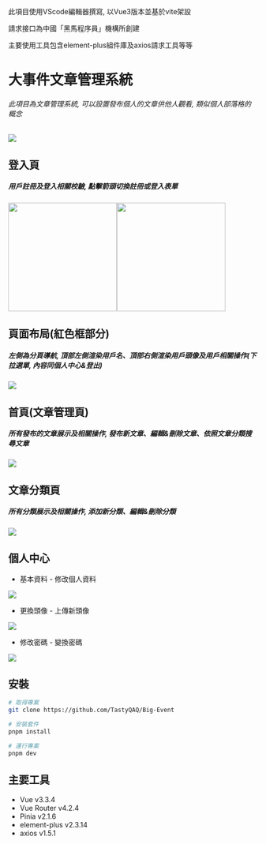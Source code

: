 此項目使用VScode編輯器撰寫, 以Vue3版本並基於vite架設

請求接口為中國「黑馬程序員」機構所創建

主要使用工具包含element-plus組件庫及axios請求工具等等

# 大事件文章管理系統

###### 此項目為文章管理系統, 可以設置發布個人的文章供他人觀看, 類似個人部落格的概念
<img src="https://img.onl/Tgu49v">

## 登入頁

##### 用戶註冊及登入相關校驗, 點擊箭頭切換註冊或登入表單
<img src="https://img.onl/NAGOxJ" height="220px"><img src="https://img.onl/Pdd0gn" height="220px">

## 頁面布局(紅色框部分)

##### 左側為分頁導航, 頂部左側渲染用戶名、頂部右側渲染用戶頭像及用戶相關操作(下拉選單, 內容同個人中心&登出)
<img src="https://img.onl/n4U1pE">

## 首頁(文章管理頁)

##### 所有發布的文章展示及相關操作, 發布新文章、編輯&刪除文章、依照文章分類搜尋文章
<img src="https://img.onl/05r4Av">

## 文章分類頁

##### 所有分類展示及相關操作, 添加新分類、編輯&刪除分類
<img src="https://img.onl/1as9yi">

## 個人中心

* 基本資料 - 修改個人資料
<img src="https://img.onl/nb6Fg">

* 更換頭像 - 上傳新頭像
<img src="https://img.onl/A9iJg2">

* 修改密碼 - 變換密碼
<img src="https://img.onl/EcmC3E">

## 安裝

```bash
# 取得專案
git clone https://github.com/TastyQAQ/Big-Event
```

```bash
# 安裝套件
pnpm install
```

```bash
# 運行專案
pnpm dev
```

## 主要工具

* Vue v3.3.4
* Vue Router v4.2.4
* Pinia v2.1.6
* element-plus v2.3.14
* axios v1.5.1
